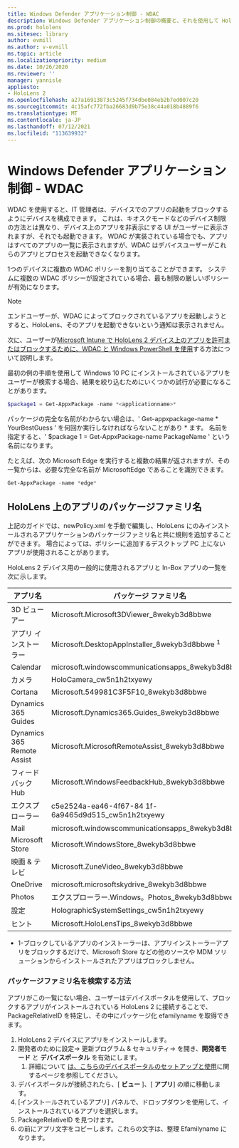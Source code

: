 ```yaml
---
title: Windows Defender アプリケーション制御 - WDAC
description: Windows Defender アプリケーション制御の概要と、それを使用して HoloLens mixed reality デバイスを管理する方法について説明します。
ms.prod: hololens
ms.sitesec: library
author: evmill
ms.author: v-evmill
ms.topic: article
ms.localizationpriority: medium
ms.date: 10/26/2020
ms.reviewer: ''
manager: yannisle
appliesto:
- HoloLens 2
ms.openlocfilehash: a27a16913873c5245f734dbe084eb2b7ed007c20
ms.sourcegitcommit: 4c15afc772fba26683d9b75e38c44a018b4889f6
ms.translationtype: MT
ms.contentlocale: ja-JP
ms.lasthandoff: 07/12/2021
ms.locfileid: "113639932"
---
```

# <a name="windows-defender-application-control---wdac"></a>Windows Defender アプリケーション制御 - WDAC

WDAC を使用すると、IT 管理者は、デバイスでのアプリの起動をブロックするようにデバイスを構成できます。 これは、キオスクモードなどのデバイス制限の方法とは異なり、デバイス上のアプリを非表示にする UI がユーザーに表示されますが、それでも起動できます。 WDAC が実装されている場合でも、アプリはすべてのアプリの一覧に表示されますが、WDAC はデバイスユーザーがこれらのアプリとプロセスを起動できなくなります。

1つのデバイスに複数の WDAC ポリシーを割り当てることができます。 システムに複数の WDAC ポリシーが設定されている場合、最も制限の厳しいポリシーが有効になります。 

> [!NOTE]
> エンドユーザーが、WDAC によってブロックされているアプリを起動しようとすると、HoloLens、そのアプリを起動できないという通知は表示されません。

次に、ユーザーが[Microsoft Intune で HoloLens 2 デバイス上のアプリを許可またはブロックするために、WDAC と Windows PowerShell を使用](/mem/intune/configuration/custom-profile-hololens)する方法について説明します。

最初の例の手順を使用して Windows 10 PC にインストールされているアプリをユーザーが検索する場合、結果を絞り込むためにいくつかの試行が必要になることがあります。

```powershell
$package1 = Get-AppxPackage -name *<applicationname>*
``` 

パッケージの完全な名前がわからない場合は、' Get-appxpackage-name \* YourBestGuess ' を何回か実行しなければならないことがあり \* ます。 名前を指定すると、' $package 1 = Get-AppxPackage-name PackageName ' という名前になります。

たとえば、次の Microsoft Edge を実行すると複数の結果が返されますが、その一覧からは、必要な完全な名前が MicrosoftEdge であることを識別できます。

```powershell
Get-AppxPackage -name *edge*
``` 

## <a name="package-family-names-for-apps-on-hololens"></a>HoloLens 上のアプリのパッケージファミリ名

上記のガイドでは、newPolicy.xml を手動で編集し、HoloLens にのみインストールされるアプリケーションのパッケージファミリ名と共に規則を追加することができます。 場合によっては、ポリシーに追加するデスクトップ PC 上にないアプリが使用されることがあります。

HoloLens 2 デバイス用の一般的に使用されるアプリと In-Box アプリの一覧を次に示します。

| アプリ名                   | パッケージ ファミリ名                                |
|----------------------------|----------------------------------------------------|
| 3D ビューアー                  | Microsoft.Microsoft3DViewer_8wekyb3d8bbwe          |
| アプリ インストーラー              | Microsoft.DesktopAppInstaller_8wekyb3d8bbwe <sup>1</sup>         |
| Calendar                   | microsoft.windowscommunicationsapps_8wekyb3d8bbwe  |
| カメラ                     | HoloCamera_cw5n1h2txyewy                           |
| Cortana                    | Microsoft.549981C3F5F10_8wekyb3d8bbwe              |
| Dynamics 365 Guides        | Microsoft.Dynamics365.Guides_8wekyb3d8bbwe         |
| Dynamics 365 Remote Assist | Microsoft.MicrosoftRemoteAssist_8wekyb3d8bbwe      |
| フィードバック Hub               | Microsoft.WindowsFeedbackHub_8wekyb3d8bbwe         |
| エクスプローラー              | c5e2524a-ea46-4f67-84 1f-6a9465d9d515_cw5n1h2txyewy |
| Mail                       | microsoft.windowscommunicationsapps_8wekyb3d8bbwe  |
| Microsoft Store            | Microsoft.WindowsStore_8wekyb3d8bbwe               |
| 映画 & テレビ                | Microsoft.ZuneVideo_8wekyb3d8bbwe                  |
| OneDrive                   | microsoft.microsoftskydrive_8wekyb3d8bbwe          |
| Photos                     | エクスプローラー.Windows。Photos_8wekyb3d8bbwe             |
| 設定                   | HolographicSystemSettings_cw5n1h2txyewy            |
| ヒント                       | Microsoft.HoloLensTips_8wekyb3d8bbwe               |

- 1-ブロックしているアプリのインストーラーは、アプリインストーラーアプリをブロックするだけで、Microsoft Store などの他のソースや MDM ソリューションからインストールされたアプリはブロックしません。

### <a name="how-to-find-a-package-family-name"></a>パッケージファミリ名を検索する方法

アプリがこの一覧にない場合、ユーザーはデバイスポータルを使用して、ブロックするアプリがインストールされている HoloLens 2 に接続することで、PackageRelativeID を特定し、その中にパッケージ化 efamilyname を取得できます。

1. HoloLens 2 デバイスにアプリをインストールします。 
1. 開発者のために設定-> 更新プログラム & セキュリティ-> を開き、**開発者モード** と **デバイスポータル** を有効にします。 
    1. 詳細について [は、こちらのデバイスポータルのセットアップと使用](/windows/mixed-reality/develop/platform-capabilities-and-apis/using-the-windows-device-portal)に関するページを参照してください。
1. デバイスポータルが接続されたら、[ **ビュー** ]、[ **アプリ**] の順に移動します。 
1. [インストールされているアプリ] パネルで、ドロップダウンを使用して、インストールされているアプリを選択します。 
1. PackageRelativeID を見つけます。 
1. の前にアプリ文字をコピーします。これらの文字は、整理 Efamilyname になります。


